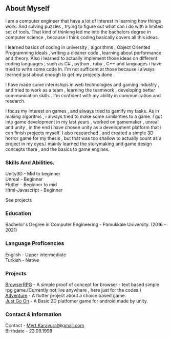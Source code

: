 ## About Myself

I am a computer engineer that have a lot of interest in learning how things work. And solving puzzles , trying to figure out what can i do with a limited set of tools. That kind of thinking led me into the bachelors degree in computer science , because i think coding basically covers all this ideas.   

I learned basics of coding in university , algorithms  , Object Oriented Programming ideals , writing a cleaner code , learning about performance and theory. Also i learned to actually implement those ideas on different coding languages , such as C# , python , ruby , C++ and languages i have tried to write some code in. I'm not sufficent at those because i always learned just about enough to get my projects done .   

I have made some internships in web technologies and gaming industry , and tried to work as a team , learning the teamwork , developing better communication skills . I'm confident with my ability in communication and research.   

I focus my interest on games , and always tried to gamify my tasks. As in making algoritms , i always tried to make some similarities to a game. I got into game development in my last years , worked on gamemaker , unreal and unity , in the end i have chosen unity as a development platform that i can finish projects myself. I also researched , and created a simple 3D horror game for my thesis , but that was too shallow to actually count as a project in my eyes.I mainly learned the storymaking and game design concepts there , and the basics to game engines.   

### Skills And Abilities.

Unity3D - Mid to beginner    
Unreal - Beginner    
Flutter - Beginner to mid    
Html-Javascript - Beginner    

See projects

### Education

Bachelor's Degree in Computer Engineering - Pamukkale University. (2016 - 2021)    

### Language Proficencies

English - Upper intermediate   
Turkish - Native

### Projects

[BrowserRPG](https://github.com/SnowyHit/BKFT-game "Show me the code") - A simple proof of concept for browser - text based simple rpg game.(Currently not live anywhere , here just for the codes.)   
[Adventure](https://github.com/SnowyHit/Textbased "Show me the code") - A flutter project about a choice based game.     
[Just Go On](https://github.com/SnowyHit/Just-Go-On "Show me the code") - A Basic 2D platfomer game for android made by unity.       


### Contact & Information

Contact - Mert.Karavural@gmail.com    
Birthdate - 23.09.1998  


